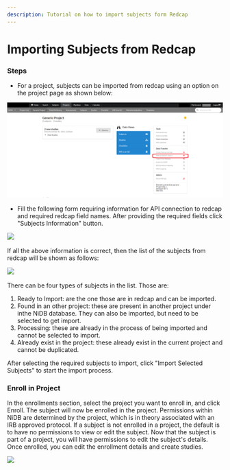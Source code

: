 ```yaml
---
description: Tutorial on how to import subjects form Redcap
---
```


# Importing Subjects from Redcap

### Steps

* For a project, subjects can be imported from redcap using an option on the project page as shown below:

![](../.gitbook/assets/image.png)

* Fill the following form requiring information for API connection to redcap and required redcap field names. After providing the required fields click "Subjects Information" button.

![](https://user-images.githubusercontent.com/24811295/162760300-c173bb79-18ae-466e-9a7e-a23f79e176c1.png)

If all the above information is correct, then the list of the subjects from redcap will be shown as follows:

![](https://user-images.githubusercontent.com/24811295/162768620-232c7466-7876-4f95-aad3-eb79dcd9b3ec.png)

There can be four types of subjects in the list. Those are:

1. Ready to Import: are the one those are in redcap and can be imported.
2. Found in an other project: these are present in another project under inthe NiDB database. They can also be imported, but need to be selected to get import.
3. Processing: these are already in the process of being imported and cannot be selected to import.
4. Already exist in the project: these already exist in the current project and cannot be duplicated.

After selecting the required subjects  to import, click "Import Selected Subjects" to start the import process.

### Enroll in Project

In the enrollments section, select the project you want to enroll in, and click Enroll. The subject will now be enrolled in the project. Permissions within NiDB are determined by the project, which is in theory associated with an IRB approved protocol. If a subject is not enrolled in a project, the default is to have no permissions to view or edit the subject. Now that the subject is part of a project, you will have permissions to edit the subject's details. Once enrolled, you can edit the enrollment details and create studies.

![](https://user-images.githubusercontent.com/8302215/144307819-ad893e5b-e68d-4f10-a184-a3e37947f7c3.png)


